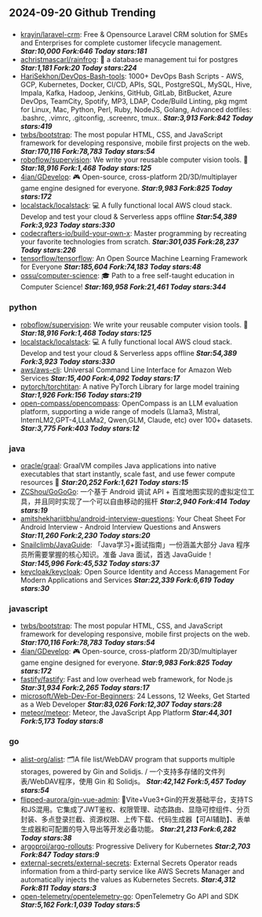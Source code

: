 ## 2024-09-20 Github Trending

### 
* [krayin/laravel-crm](https://github.com/krayin/laravel-crm): Free & Opensource Laravel CRM solution for SMEs and Enterprises for complete customer lifecycle management. ***Star:10,000 Fork:646 Today stars:181***
* [achristmascarl/rainfrog](https://github.com/achristmascarl/rainfrog): 🐸 a database management tui for postgres ***Star:1,181 Fork:20 Today stars:224***
* [HariSekhon/DevOps-Bash-tools](https://github.com/HariSekhon/DevOps-Bash-tools): 1000+ DevOps Bash Scripts - AWS, GCP, Kubernetes, Docker, CI/CD, APIs, SQL, PostgreSQL, MySQL, Hive, Impala, Kafka, Hadoop, Jenkins, GitHub, GitLab, BitBucket, Azure DevOps, TeamCity, Spotify, MP3, LDAP, Code/Build Linting, pkg mgmt for Linux, Mac, Python, Perl, Ruby, NodeJS, Golang, Advanced dotfiles: .bashrc, .vimrc, .gitconfig, .screenrc, tmux.. ***Star:3,913 Fork:842 Today stars:419***
* [twbs/bootstrap](https://github.com/twbs/bootstrap): The most popular HTML, CSS, and JavaScript framework for developing responsive, mobile first projects on the web. ***Star:170,116 Fork:78,783 Today stars:54***
* [roboflow/supervision](https://github.com/roboflow/supervision): We write your reusable computer vision tools. 💜 ***Star:18,916 Fork:1,468 Today stars:125***
* [4ian/GDevelop](https://github.com/4ian/GDevelop): 🎮 Open-source, cross-platform 2D/3D/multiplayer game engine designed for everyone. ***Star:9,983 Fork:825 Today stars:172***
* [localstack/localstack](https://github.com/localstack/localstack): 💻 A fully functional local AWS cloud stack. Develop and test your cloud & Serverless apps offline ***Star:54,389 Fork:3,923 Today stars:330***
* [codecrafters-io/build-your-own-x](https://github.com/codecrafters-io/build-your-own-x): Master programming by recreating your favorite technologies from scratch. ***Star:301,035 Fork:28,237 Today stars:226***
* [tensorflow/tensorflow](https://github.com/tensorflow/tensorflow): An Open Source Machine Learning Framework for Everyone ***Star:185,604 Fork:74,183 Today stars:48***
* [ossu/computer-science](https://github.com/ossu/computer-science): 🎓 Path to a free self-taught education in Computer Science! ***Star:169,958 Fork:21,461 Today stars:344***

### python
* [roboflow/supervision](https://github.com/roboflow/supervision): We write your reusable computer vision tools. 💜 ***Star:18,916 Fork:1,468 Today stars:125***
* [localstack/localstack](https://github.com/localstack/localstack): 💻 A fully functional local AWS cloud stack. Develop and test your cloud & Serverless apps offline ***Star:54,389 Fork:3,923 Today stars:330***
* [aws/aws-cli](https://github.com/aws/aws-cli): Universal Command Line Interface for Amazon Web Services ***Star:15,400 Fork:4,092 Today stars:17***
* [pytorch/torchtitan](https://github.com/pytorch/torchtitan): A native PyTorch Library for large model training ***Star:1,926 Fork:156 Today stars:219***
* [open-compass/opencompass](https://github.com/open-compass/opencompass): OpenCompass is an LLM evaluation platform, supporting a wide range of models (Llama3, Mistral, InternLM2,GPT-4,LLaMa2, Qwen,GLM, Claude, etc) over 100+ datasets. ***Star:3,775 Fork:403 Today stars:12***

### java
* [oracle/graal](https://github.com/oracle/graal): GraalVM compiles Java applications into native executables that start instantly, scale fast, and use fewer compute resources 🚀 ***Star:20,252 Fork:1,621 Today stars:15***
* [ZCShou/GoGoGo](https://github.com/ZCShou/GoGoGo): 一个基于 Android 调试 API + 百度地图实现的虚拟定位工具，并且同时实现了一个可以自由移动的摇杆 ***Star:2,940 Fork:414 Today stars:19***
* [amitshekhariitbhu/android-interview-questions](https://github.com/amitshekhariitbhu/android-interview-questions): Your Cheat Sheet For Android Interview - Android Interview Questions and Answers ***Star:11,260 Fork:2,230 Today stars:20***
* [Snailclimb/JavaGuide](https://github.com/Snailclimb/JavaGuide): 「Java学习+面试指南」一份涵盖大部分 Java 程序员所需要掌握的核心知识。准备 Java 面试，首选 JavaGuide！ ***Star:145,996 Fork:45,532 Today stars:37***
* [keycloak/keycloak](https://github.com/keycloak/keycloak): Open Source Identity and Access Management For Modern Applications and Services ***Star:22,339 Fork:6,619 Today stars:30***

### javascript
* [twbs/bootstrap](https://github.com/twbs/bootstrap): The most popular HTML, CSS, and JavaScript framework for developing responsive, mobile first projects on the web. ***Star:170,116 Fork:78,783 Today stars:54***
* [4ian/GDevelop](https://github.com/4ian/GDevelop): 🎮 Open-source, cross-platform 2D/3D/multiplayer game engine designed for everyone. ***Star:9,983 Fork:825 Today stars:172***
* [fastify/fastify](https://github.com/fastify/fastify): Fast and low overhead web framework, for Node.js ***Star:31,934 Fork:2,265 Today stars:17***
* [microsoft/Web-Dev-For-Beginners](https://github.com/microsoft/Web-Dev-For-Beginners): 24 Lessons, 12 Weeks, Get Started as a Web Developer ***Star:83,026 Fork:12,307 Today stars:28***
* [meteor/meteor](https://github.com/meteor/meteor): Meteor, the JavaScript App Platform ***Star:44,301 Fork:5,173 Today stars:8***

### go
* [alist-org/alist](https://github.com/alist-org/alist): 🗂️A file list/WebDAV program that supports multiple storages, powered by Gin and Solidjs. / 一个支持多存储的文件列表/WebDAV程序，使用 Gin 和 Solidjs。 ***Star:42,142 Fork:5,457 Today stars:54***
* [flipped-aurora/gin-vue-admin](https://github.com/flipped-aurora/gin-vue-admin): 🚀Vite+Vue3+Gin的开发基础平台，支持TS和JS混用。它集成了JWT鉴权、权限管理、动态路由、显隐可控组件、分页封装、多点登录拦截、资源权限、上传下载、代码生成器【可AI辅助】、表单生成器和可配置的导入导出等开发必备功能。 ***Star:21,213 Fork:6,282 Today stars:38***
* [argoproj/argo-rollouts](https://github.com/argoproj/argo-rollouts): Progressive Delivery for Kubernetes ***Star:2,703 Fork:847 Today stars:9***
* [external-secrets/external-secrets](https://github.com/external-secrets/external-secrets): External Secrets Operator reads information from a third-party service like AWS Secrets Manager and automatically injects the values as Kubernetes Secrets. ***Star:4,312 Fork:811 Today stars:3***
* [open-telemetry/opentelemetry-go](https://github.com/open-telemetry/opentelemetry-go): OpenTelemetry Go API and SDK ***Star:5,162 Fork:1,039 Today stars:5***
